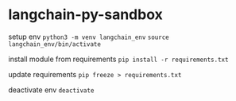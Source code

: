 # langchain-py-sandbox

setup env
`python3 -m venv langchain_env`
`source langchain_env/bin/activate`

install module from requirements
`pip install -r requirements.txt`

update requirements
`pip freeze > requirements.txt`

deactivate env
`deactivate`